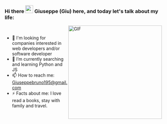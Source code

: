 ### Hi there <img src="https://media.giphy.com/media/hvRJCLFzcasrR4ia7z/giphy.gif" width="25px">  Giuseppe (Giu) here, and today let's talk about my life:
<img align="right" alt="GIF" src="https://media1.giphy.com/media/jZtEA0nyCrVxm/giphy.webp?cid=ecf05e47oy90m17rkotw4lchqh4n9jodelik8zrdpvy3s5x6&rid=giphy.webp&ct=g" width="300px">

<br/>








- 🚀 I'm looking for companies interested in web developers and/or software developer
- 🔭 I’m currently searching and learning Python and JS
- 📫 How to reach me: Giuseppebruno195@gmail.com 
- ⚡ Facts about me: I love read a books, stay with family and travel.



